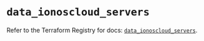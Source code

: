 # `data_ionoscloud_servers`

Refer to the Terraform Registry for docs: [`data_ionoscloud_servers`](https://registry.terraform.io/providers/ionos-cloud/ionoscloud/6.7.1/docs/data-sources/servers).
